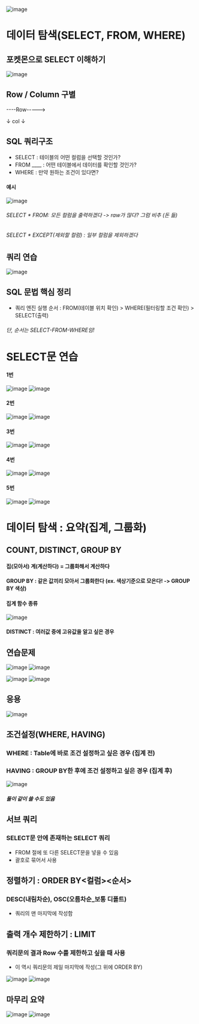 ![image](https://github.com/user-attachments/assets/ba930821-89d9-41fc-a01d-6c095a5dadd2)



# 데이터 탐색(SELECT, FROM, WHERE)

## 포켓몬으로 SELECT 이해하기
![image](https://github.com/user-attachments/assets/28517a7c-8b77-4a62-b83c-0d89981198b1)

## Row / Column 구별
----Row----->

↓ col ↓



## SQL 쿼리구조
- SELECT : 테이블의 어떤 컬럼을 선택할 것인가?
- FROM ____ : 어떤 테이블에서 데이터를 확인할 것인가?
- WHERE : 만약 원하는 조건이 있다면?

#### 예시
![image](https://github.com/user-attachments/assets/28e52102-414d-471b-80ce-04bf3233099f)

###### SELECT * FROM: 모든 컬럼을 출력하겠다 -> raw가 많다? 그럼 비추 (돈 듦)
###### SELECT * EXCEPT(제외할 컬럼) : 일부 컬럼을 제외하겠다

## 쿼리 연습
![image](https://github.com/user-attachments/assets/ac77f064-97f4-4e59-b432-542da65ddb2d)

## SQL 문법 핵심 정리
- 쿼리 엔진 실행 순서 : FROM(테이블 위치 확인) > WHERE(필터링할 조건 확인) > SELECT(출력)
###### 단, 순서는 SELECT-FROM-WHERE임!



# SELECT문 연습
#### 1번
![image](https://github.com/user-attachments/assets/8f4edf70-c40f-460f-bfbf-41d2c82318bf)
![image](https://github.com/user-attachments/assets/1ed27dce-7cbb-47b2-be06-b4463b57a845)

#### 2번
![image](https://github.com/user-attachments/assets/83b494d1-73bb-470b-bf29-4586d1064615)
![image](https://github.com/user-attachments/assets/07a2614c-d08b-46ba-9456-1d1c6a5fb52b)

#### 3번
![image](https://github.com/user-attachments/assets/c668d71a-10b3-4a5c-894a-f1c7ba078f39)
![image](https://github.com/user-attachments/assets/fb291247-f956-415a-bb2a-3ce6af52edaa)

#### 4번
![image](https://github.com/user-attachments/assets/39e9fab7-838e-427d-b37a-a92adb82299c)
![image](https://github.com/user-attachments/assets/b71f2769-76e1-4d1d-8360-cfbb5fa6eb33)

#### 5번
![image](https://github.com/user-attachments/assets/5eb7aff5-cbbe-4440-8910-7ae887e384c9)
![image](https://github.com/user-attachments/assets/266a91e3-ee24-4686-b85c-fb946574ddb0)


# 데이터 탐색 : 요약(집계, 그룹화)
## COUNT, DISTINCT, GROUP BY
#### 집(모아서) 계(계산하다) = 그룹화해서 계산하다
#### GROUP BY : 같은 값끼리 모아서 그룹화한다 (ex. 색상기준으로 모은다! -> GROUP BY 색상)
#### 집계 함수 종류
![image](https://github.com/user-attachments/assets/239cc8ee-2af7-4db1-8bf7-cc98c541f7a0)

#### DISTINCT : 여러값 중에 고유값을 알고 싶은 경우

## 연습문제
![image](https://github.com/user-attachments/assets/7785c954-77a7-4855-84d9-1b8e03a3d06e)
![image](https://github.com/user-attachments/assets/078a0457-226c-4324-be7a-1c3f25812334)

![image](https://github.com/user-attachments/assets/987c5fc7-ee01-4bbc-ad94-668b55e80125)
![image](https://github.com/user-attachments/assets/0f35db7d-c800-49e6-8889-d3963fb1255c)

## 응용
![image](https://github.com/user-attachments/assets/c7f5c3db-dabc-4c84-8a83-1f795eebab0c)

## 조건설정(WHERE, HAVING)
### WHERE : Table에 바로 조건 설정하고 싶은 경우 (집계 전)
### HAVING : GROUP BY한 후에 조건 설정하고 싶은 경우 (집계 후)
![image](https://github.com/user-attachments/assets/1ee09ddc-ed7e-4376-84fc-6a07800158ea)
##### 둘이 같이 쓸 수도 있음

## 서브 쿼리
### SELECT문 안에 존재하는 SELECT 쿼리
- FROM 절에 또 다른 SELECT문을 넣을 수 있음
- 괄호로 묶어서 사용

## 정렬하기 : ORDER BY<컬럼><순서>
### DESC(내림차순), OSC(오름차순_보통 디폴트)
- 쿼리의 맨 마지막에 작성함

## 출력 개수 제한하기 : LIMIT
### 쿼리문의 결과 Row 수를 제한하고 싶을 때 사용
- 이 역시 쿼리문의 제일 마지막에 작성(그 위에 ORDER BY)


![image](https://github.com/user-attachments/assets/8adeb0d9-ce67-49ba-8713-86b4dfe85538)
![image](https://github.com/user-attachments/assets/3f10ec99-e385-46e4-a0d2-d248fe117b06)

## 마무리 요약
![image](https://github.com/user-attachments/assets/6517eee6-62b9-4292-b2c6-bdf7aad4ad2f)
![image](https://github.com/user-attachments/assets/fe27f13b-9508-4291-919b-ae0c647c11f0)


  

